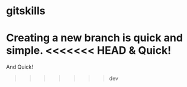 # gitskills

Creating a new branch is quick and simple.
<<<<<<< HEAD
& Quick!
=======
And Quick!
>>>>>>> dev
